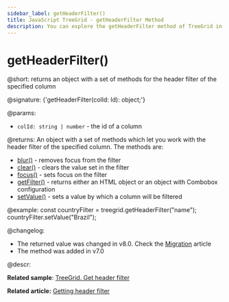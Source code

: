 ```yaml
---
sidebar_label: getHeaderFilter()
title: JavaScript TreeGrid - getHeaderFilter Method 
description: You can explore the getHeaderFilter method of TreeGrid in the documentation of the DHTMLX JavaScript UI library. Browse developer guides and API reference, try out code examples and live demos, and download a free 30-day evaluation version of DHTMLX Suite.
---
```


# getHeaderFilter()

@short: returns an object with a set of methods for the header filter of the specified column

@signature: {'getHeaderFilter(colId: Id): object;'}

@params:
- `colId: string | number` - the id of a column

@returns:
An object with a set of methods which let you work with the header filter of the specified column. The methods are:

- [blur()](treegrid/api/headerfilter/blur_method.md) - removes focus from the filter
- [clear()](treegrid/api/headerfilter/clear_method.md) - clears the value set in the filter
- [focus()](treegrid/api/headerfilter/focus_method.md) - sets focus on the filter
- [getFilter()](treegrid/api/headerfilter/getfilter_method.md) - returns either an HTML object or an object with Combobox configuration
- [setValue()](treegrid/api/headerfilter/setvalue_method.md) - sets a value by which a column will be filtered


@example:
const countryFilter = treegrid.getHeaderFilter("name");
countryFilter.setValue("Brazil");


@changelog:
- The returned value was changed in v8.0. Check the [Migration](migration.md#73---80) article
- The method was added in v7.0


@descr:

**Related sample**: [TreeGrid. Get header filter](https://snippet.dhtmlx.com/vg5o912t)

**Related article:** [Getting header filter](treegrid/usage.md#getting-header-filter)